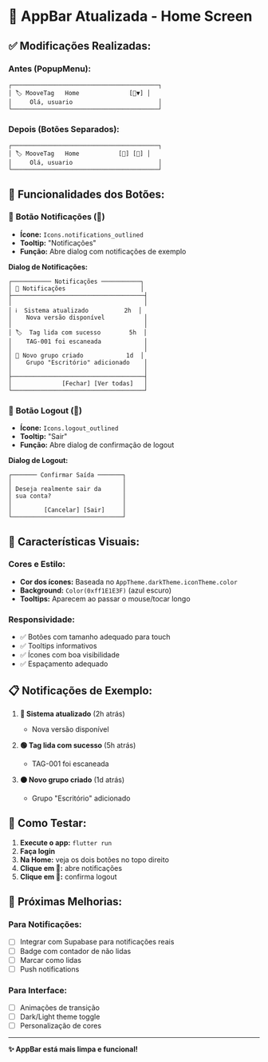 # 🎯 AppBar Atualizada - Home Screen

## ✅ **Modificações Realizadas:**

### **Antes (PopupMenu):**
```
┌─────────────────────────────────────────┐
│ 🏷️ MooveTag   Home              [👤▼] │ 
│     Olá, usuario                        │
└─────────────────────────────────────────┘
```

### **Depois (Botões Separados):**
```
┌─────────────────────────────────────────┐
│ 🏷️ MooveTag   Home           [🔔] [🚪] │ 
│     Olá, usuario                        │
└─────────────────────────────────────────┘
```

## 🔧 **Funcionalidades dos Botões:**

### 📱 **Botão Notificações (🔔)**
- **Ícone:** `Icons.notifications_outlined`
- **Tooltip:** "Notificações"  
- **Função:** Abre dialog com notificações de exemplo

**Dialog de Notificações:**
```
┌─────────── Notificações ───────────┐
│ 🔔 Notificações                     │
├─────────────────────────────────────┤
│                                     │
│ ℹ️  Sistema atualizado          2h  │
│    Nova versão disponível           │
│                                     │
│ 🏷️  Tag lida com sucesso        5h  │
│    TAG-001 foi escaneada            │
│                                     │
│ 👥 Novo grupo criado            1d  │
│    Grupo "Escritório" adicionado    │
│                                     │
├─────────────────────────────────────┤
│              [Fechar] [Ver todas]   │
└─────────────────────────────────────┘
```

### 🚪 **Botão Logout (🚪)**
- **Ícone:** `Icons.logout_outlined`
- **Tooltip:** "Sair"
- **Função:** Abre dialog de confirmação de logout

**Dialog de Logout:**
```
┌─────── Confirmar Saída ───────┐
│                               │
│ Deseja realmente sair da      │
│ sua conta?                    │
│                               │
│         [Cancelar] [Sair]     │
└───────────────────────────────┘
```

## 🎨 **Características Visuais:**

### **Cores e Estilo:**
- **Cor dos ícones:** Baseada no `AppTheme.darkTheme.iconTheme.color`
- **Background:** `Color(0xff1E1E3F)` (azul escuro)
- **Tooltips:** Aparecem ao passar o mouse/tocar longo

### **Responsividade:**
- ✅ Botões com tamanho adequado para touch
- ✅ Tooltips informativos
- ✅ Ícones com boa visibilidade
- ✅ Espaçamento adequado

## 📋 **Notificações de Exemplo:**

1. **🔵 Sistema atualizado** (2h atrás)
   - Nova versão disponível

2. **🟢 Tag lida com sucesso** (5h atrás) 
   - TAG-001 foi escaneada

3. **🟠 Novo grupo criado** (1d atrás)
   - Grupo "Escritório" adicionado

## 🚀 **Como Testar:**

1. **Execute o app:** `flutter run`
2. **Faça login** 
3. **Na Home:** veja os dois botões no topo direito
4. **Clique em 🔔:** abre notificações
5. **Clique em 🚪:** confirma logout

## 📝 **Próximas Melhorias:**

### **Para Notificações:**
- [ ] Integrar com Supabase para notificações reais
- [ ] Badge com contador de não lidas
- [ ] Marcar como lidas
- [ ] Push notifications

### **Para Interface:**
- [ ] Animações de transição
- [ ] Dark/Light theme toggle
- [ ] Personalização de cores

---

**✨ AppBar está mais limpa e funcional!**
